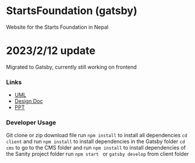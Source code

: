 # StartsFoundation (gatsby)

Website for the Starts Foundation in Nepal

# 2023/2/12 update

Migrated to Gatsby, currently still working on frontend

### Links

- [UML](https://lucid.app/lucidchart/52d7c747-3bcb-4269-b2ab-3e3534c9f19e/edit?viewport_loc=428%2C384%2C1280%2C565%2C0_0&invitationId=inv_3a8d95b1-5912-4392-bc81-e7b41019cfea)
- [Design Doc](https://docs.google.com/document/d/1WR9Zogcnf13vp_7VhpkOCcQpF5fbrpT7aTIxWH9qZnI/edit?usp=sharing)
- [PPT](https://docs.google.com/presentation/d/1ohTw1FTjwWHq7d8kpU3xbHpW0xzQhwfz/edit#slide=id.p1)

### Developer Usage

Git clone or zip download file
run `npm install` to install all dependencies
`cd client` and run `npm install` to install dependencies in the Gatsby folder
`cd cms` to go to the CMS folder and run `npm install` to install dependencies of the Sanity project folder
run `npm start ` or `gatsby develop` from client folder
